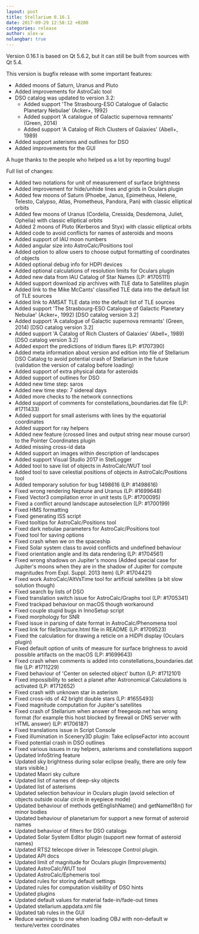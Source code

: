 ```yaml
---
layout: post
title: Stellarium 0.16.1
date: 2017-09-29 12:58:12 +0200
categories: release
author: alex-w
nolangbar: true
---
```

Version 0.16.1 is based on Qt 5.6.2, but it can still be built from sources with Qt 5.4.

This version is bugfix release with some important features:
  - Added moons of Saturn, Uranus and Pluto
  - Added improvements for AstroCalc tool
  - DSO catalog was updated to version 3.2:
    - Added support 'The Strasbourg-ESO Catalogue of Galactic Planetary Nebulae' (Acker+, 1992)
    - Added support 'A catalogue of Galactic supernova remnants' (Green, 2014)
    - Added support 'A Catalog of Rich Clusters of Galaxies' (Abell+, 1989)
  - Added support asterisms and outlines for DSO
  - Added improvements for the GUI

A huge thanks to the people who helped us a lot by reporting bugs!

Full list of changes:
  - Added two notations for unit of measurement of surface brightness
  - Added improvement for hide/unhide lines and grids in Oculars plugin
  - Added few moons of Saturn (Phoebe, Janus, Epimetheus, Helene, Telesto, Calypso, Atlas, Prometheus, Pandora, Pan) with classic elliptical orbits
  - Added few moons of Uranus (Cordelia, Cressida, Desdemona, Juliet, Ophelia) with classic elliptical orbits
  - Added 2 moons of Pluto (Kerberos and Styx) with classic elliptical orbits
  - Added code to avoid conflicts for names of asteroids and moons
  - Added support of IAU moon numbers
  - Added angular size into AstroCalc/Positions tool
  - Added option to allow users to choose output formatting of coordinates of objects
  - Added optional debug info for HDPI devices
  - Added optional calculations of resolution limits for Oculars plugin
  - Added new data from IAU Catalog of Star Names (LP: #1705111)
  - Added support download zip archives with TLE data to Satellites plugin
  - Added link to the Mike McCants' classified TLE data into the default list of TLE sources
  - Added link to AMSAT TLE data into the default list of TLE sources
  - Added support 'The Strasbourg-ESO Catalogue of Galactic Planetary Nebulae' (Acker+, 1992) [DSO catalog version 3.2]
  - Added support 'A catalogue of Galactic supernova remnants' (Green, 2014) [DSO catalog version 3.2]
  - Added support 'A Catalog of Rich Clusters of Galaxies' (Abell+, 1989) [DSO catalog version 3.2]
  - Added export the predictions of Iridium flares (LP: #1707390)
  - Added meta information about version and edition into file of Stellarium DSO Catalog to avoid potential crash of Stellarium in the future (validation the version of catalog before loading)
  - Added support of extra physical data for asteroids
  - Added support of outlines for DSO
  - Added new time step: saros
  - Added new time step: 7 sidereal days
  - Added more checks to the network connections
  - Added support of comments for constellations_boundaries.dat file (LP: #1711433)
  - Added support for small asterisms with lines by the equatorial coordinates
  - Added support for ray helpers
  - Added new feature (crossed lines and output string near mouse cursor) to the Pointer Coordinates plugin
  - Added missing cross-id data
  - Added support an images within description of landscapes
  - Added support Visual Studio 2017 in StelLogger
  - Added tool to save list of objects in AstroCalc/WUT tool
  - Added tool to save celestial positions of objects in AstroCalc/Positions tool
  - Added temporary solution for bug 1498616 (LP: #1498616)
  - Fixed wrong rendering Neptune and Uranus (LP: #1699648)
  - Fixed Vector3 compilation error in unit tests (LP: #1700095)
  - Fixed a conflict around landscape autoselection (LP: #1700199)
  - Fixed HMS formatting
  - Fixed generating ISS script
  - Fixed tooltips for AstroCalc/Positions tool
  - Fixed dark nebulae parameters for AstroCalc/Positions tool
  - Fixed tool for saving options
  - Fixed crash when we on the spaceship
  - Fixed Solar system class to avoid conflicts and undefined behaviour
  - Fixed orientation angle and its data rendering (LP: #1704561)
  - Fixed wrong shadows on Jupiter's moons (Added special case for Jupiter's moons when they are in the shadow of Jupiter for compute magnitudes from Expl. Suppl. 2013 item) (LP: #1704421)
  - Fixed work AstroCalc/AltVsTime tool for artificial satellites (a bit slow solution though)
  - Fixed search by lists of DSO
  - Fixed translation switch issue for AstroCalc/Graphs tool (LP: #1705341)
  - Fixed trackpad behaviour on macOS though workaround
  - Fixed couple stupid bugs in InnoSetup script
  - Fixed morphology for SNR
  - Fixed issue in parsing of date format in AstroCalc/Phenomena tool
  - Fixed link for fileStructure.html file in README (LP: #1709523)
  - Fixed the calculation for drawing a reticle on a HiDPI display (Oculars plugin)
  - Fixed default option of units of measure for surface brighness to avoid possible artifacts on the macOS (LP: #1699643)
  - Fixed crash when comments is added into constellations_boundaries.dat file (LP: #1711229)
  - Fixed behaviour of 'Center on selected object' button (LP: #1712101)
  - Fixed impossibility to select a planet after Astronomical Calculations is activated (LP: #1712652)
  - Fixed crash with unknown star in asterism
  - Fixed cross-ids of 42 bright double stars (LP: #1655493)
  - Fixed magnitude computation for Jupiter's satellites
  - Fixed crash of Stellarium when answer of freegeoip.net has wrong format (for example this host blocked by firewall or DNS server with HTML answer) (LP: #1706187)
  - Fixed translations issue in Script Console
  - Fixed illumination in Scenery3D plugin: Take eclipseFactor into account
  - Fixed potential crash in DSO outlines
  - Fixed various issues in ray helpers, asterisms and constellations support
  - Updated InfoString feature
  - Updated sky brightness during solar eclipse (really, there are only few stars visible.)
  - Updated Maori sky culture
  - Updated list of names of deep-sky objects
  - Updated list of asterisms
  - Updated selection behaviour in Oculars plugin (avoid selection of objects outside ocular circle in eyepiece mode)
  - Updated behaviour of methods getEnglishName() and getNameI18n() for minor bodies
  - Updated behaviour of planetarium for support a new format of asteroid names
  - Updated behaviour of filters for DSO catalogs
  - Updated Solar System Editor plugin (support new format of asteroid names)
  - Updated RTS2 telecope driver in Telescope Control plugin.
  - Updated API docs
  - Updated limit of magnitude for Oculars plugin (Improvements)
  - Updated AstroCalc/WUT tool
  - Updated AstroCalc/Ephemeris tool
  - Updated rules for storing default settings
  - Updated rules for computation visibility of DSO hints
  - Updated plugins
  - Updated default values for material fade-in/fade-out times
  - Updated stellarium.appdata.xml file
  - Updated tab rules in the GUI
  - Reduce warnings to one when loading OBJ with non-default w texture/vertex coordinates

